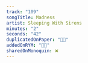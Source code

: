 ```yaml
---
track: "109"
songTitle: Madness
artist: Sleeping With Sirens
minutes: "2"
seconds: "42"
duplicatedOnPaper: "👍🏻"
addedOnRYM: "👍🏻"
sharedOnMonoquin: ❌
---
```

